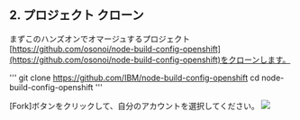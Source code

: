 ## 2. プロジェクト  クローン
まずこのハンズオンでオマージュするプロジェクト[https://github.com/osonoi/node-build-config-openshift](https://github.com/osonoi/node-build-config-openshift)をクローンします。<br>

'''
git clone https://github.com/IBM/node-build-config-openshift
cd node-build-config-openshift
'''

[Fork]ボタンをクリックして、自分のアカウントを選択してください。
![](./images/011.png)
